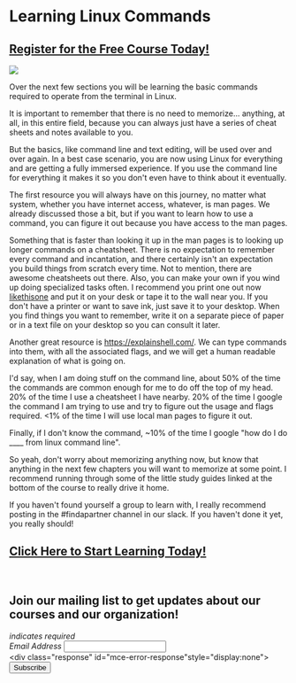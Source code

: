 # Learning Linux Commands
##  [Register for the Free Course Today!](https://roppers.thinkific.com/courses/computing-fundamentals)
[<img src="https://imgs.xkcd.com/comics/tar.png">](https://xkcd.com/1168/)

Over the next few sections you will be learning the basic commands required to operate from the terminal in Linux.

It is important to remember that there is no need to memorize... anything, at all, in this entire field, because you can always just have a series of cheat sheets and notes available to you.

But the basics, like command line and text editing, will be used over and over again. In a best case scenario, you are now using Linux for everything and are getting a fully immersed experience. If you use the command line for everything it makes it so you don't even have to think about it eventually. 

The first resource you will always have on this journey, no matter what system, whether you have internet access, whatever, is man pages. We already discussed those a bit, but if you want to learn how to use a command, you can figure it out because you have access to the man pages.

Something that is faster than looking it up in the man pages is to looking up longer commands on a cheatsheet. There is no expectation to remember every command and incantation, and there certainly isn't an expectation you build things from scratch every time. Not to mention, there are awesome cheatsheets out there. Also, you can make your own if you wind up doing specialized tasks often. I recommend you print one out now [likethisone](https://images.linoxide.com/linux-commands-cheat-sheet-A4.pdf) and put it on your desk or tape it to the wall near you. If you don't have a printer or want to save ink, just save it to your desktop. When you find things you want to remember, write it on a separate piece of paper or in a text file on your desktop so you can consult it later. 

Another great resource is <https://explainshell.com/>. We can type commands into them, with all the associated flags, and we will get a human readable explanation of what is going on. 

I'd say, when I am doing stuff on the command line, about 50% of the time the commands are common enough for me to do off the top of my head. 20% of the time I use a cheatsheet I have nearby. 20% of the time I google the command I am trying to use and try to figure out the usage and flags required. <1% of the time I will use local man pages to figure it out.

Finally, if I don't know the command, ~10% of the time I google "how do I do ____ from linux command line".

So yeah, don't worry about memorizing anything now, but know that anything in the next few chapters you will want to memorize at some point. I recommend running through some of the little study guides linked at the bottom of the course to really drive it home.

If you haven't found yourself a group to learn with, I really recommend posting in the #findapartner channel in our slack. If you haven't done it yet, you really should! 

##  [Click Here to Start Learning Today!](https://roppers.thinkific.com/courses/computing-fundamentals)
<br><div id="mc_embed_signup"><form action="https://gmail.us5.list-manage.com/subscribe/post?u=4d03cc5db483966f7e0fe17cc&amp;id=8d9620c4b7" method="post" id="mc-embedded-subscribe-form" name="mc-embedded-subscribe-form" class="validate" target="_blank" novalidate>  <div id="mc_embed_signup_scroll"><h2>Join our mailing list to get updates about our courses and our organization!</h2><div class="indicates-required"><span class="asterisk">*</span> indicates required</div><div class="mc-field-group">	<label for="mce-EMAIL">Email Address  <span class="asterisk">*</span></label>	<input type="email" value="" name="EMAIL" class="required email" id="mce-EMAIL"></div>	<div id="mce-responses" class="clear">		<div class="response" id="mce-error-response"style="display:none"></div>		<div class="response" id="mce-success-response" style="display:none"></div>	</div>    <!-- real people should not fill this in and expect good things - do not remove this or risk form bot signups-->    <div style="position: absolute; left: -5000px;" aria-hidden="true"><input type="text" name="b_4d03cc5db483966f7e0fe17cc_8d9620c4b7" tabindex="-1" value=""></div>    <div class="clear"><input type="submit" value="Subscribe" name="subscribe" id="mc-embedded-subscribe" class="button"></div>    </div></form></div><script type="text/javascript" src="//s3.amazonaws.com/downloads.mailchimp.com/js/mc-validate.js"></script><script type="text/javascript">(function($) {window.fnames = new Array(); window.ftypes = newArray();fnames[0]="EMAIL";ftypes[0]="email";}(jQuery));var $mcj = jQuery.noConflict(true);</script><!--End mc_embed_signup-->